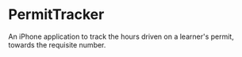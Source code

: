 PermitTracker
=============

An iPhone application to track the hours driven on a learner's permit, towards the requisite number.
